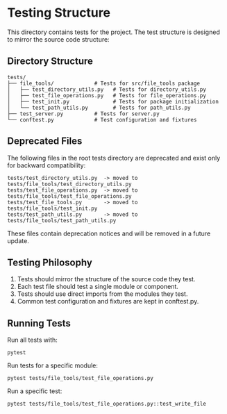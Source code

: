 # Testing Structure

This directory contains tests for the project. The test structure is designed to mirror the source code structure:

## Directory Structure

```
tests/
├── file_tools/             # Tests for src/file_tools package
│   ├── test_directory_utils.py   # Tests for directory_utils.py
│   ├── test_file_operations.py   # Tests for file_operations.py
│   ├── test_init.py              # Tests for package initialization
│   └── test_path_utils.py        # Tests for path_utils.py
├── test_server.py          # Tests for server.py
└── conftest.py             # Test configuration and fixtures
```

## Deprecated Files

The following files in the root tests directory are deprecated and exist only for backward compatibility:

```
tests/test_directory_utils.py  -> moved to tests/file_tools/test_directory_utils.py
tests/test_file_operations.py  -> moved to tests/file_tools/test_file_operations.py
tests/test_file_tools.py       -> moved to tests/file_tools/test_init.py
tests/test_path_utils.py       -> moved to tests/file_tools/test_path_utils.py
```

These files contain deprecation notices and will be removed in a future update.

## Testing Philosophy

1. Tests should mirror the structure of the source code they test.
2. Each test file should test a single module or component.
3. Tests should use direct imports from the modules they test.
4. Common test configuration and fixtures are kept in conftest.py.

## Running Tests

Run all tests with:

```
pytest
```

Run tests for a specific module:

```
pytest tests/file_tools/test_file_operations.py
```

Run a specific test:

```
pytest tests/file_tools/test_file_operations.py::test_write_file
```
